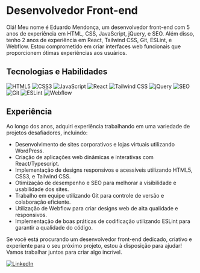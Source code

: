 # Desenvolvedor Front-end

Olá! Meu nome é Eduardo Mendonça, um desenvolvedor front-end com 5 anos de experiência em HTML, CSS, JavaScript, jQuery, e SEO. Além disso, tenho 2 anos de experiência em React, Tailwind CSS, Git, ESLint, e Webflow. Estou comprometido em criar interfaces web funcionais que proporcionem ótimas experiências aos usuários.

## Tecnologias e Habilidades

![HTML5](https://img.shields.io/badge/HTML5-E34F26?style=for-the-badge&logo=html5&logoColor=white) ![CSS3](https://img.shields.io/badge/CSS3-1572B6?style=for-the-badge&logo=css3&logoColor=white) ![JavaScript](https://img.shields.io/badge/JavaScript-F7DF1E?style=for-the-badge&logo=javascript&logoColor=black) ![React](https://img.shields.io/badge/React-61DAFB?style=for-the-badge&logo=react&logoColor=black) ![Tailwind CSS](https://img.shields.io/badge/Tailwind_CSS-38B2AC?style=for-the-badge&logo=tailwind-css&logoColor=white) ![jQuery](https://img.shields.io/badge/jQuery-0769AD?style=for-the-badge&logo=jquery&logoColor=white) ![SEO](https://img.shields.io/badge/SEO-47A248?style=for-the-badge&logo=seo&logoColor=white) ![Git](https://img.shields.io/badge/Git-F05032?style=for-the-badge&logo=git&logoColor=white) ![ESLint](https://img.shields.io/badge/ESLint-4B32C3?style=for-the-badge&logo=eslint&logoColor=white) ![Webflow](https://img.shields.io/badge/Webflow-4353FF?style=for-the-badge&logo=webflow&logoColor=white)

## Experiência

Ao longo dos anos, adquiri experiência trabalhando em uma variedade de projetos desafiadores, incluindo:

- Desenvolvimento de sites corporativos e lojas virtuais utilizando WordPress.
- Criação de aplicações web dinâmicas e interativas com React/Typescript.
- Implementação de designs responsivos e acessíveis utilizando HTML5, CSS3, e Tailwind CSS.
- Otimização de desempenho e SEO para melhorar a visibilidade e usabilidade dos sites.
- Trabalho em equipe utilizando Git para controle de versão e colaboração eficiente.
- Utilização de Webflow para criar designs web de alta qualidade e responsivos.
- Implementação de boas práticas de codificação utilizando ESLint para garantir a qualidade do código.

Se você está procurando um desenvolvedor front-end dedicado, criativo e experiente para o seu próximo projeto, estou à disposição para ajudar! Vamos trabalhar juntos para criar algo incrível.

[![LinkedIn](https://img.shields.io/badge/LinkedIn-0077B5?style=for-the-badge&logo=linkedin&logoColor=white)](https://www.linkedin.com/in/eduardo-mendon%C3%A7a-856b9399/)

